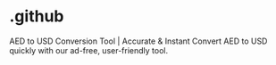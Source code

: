 # .github
AED to USD Conversion Tool | Accurate &amp; Instant Convert AED to USD quickly with our ad-free, user-friendly tool. 
